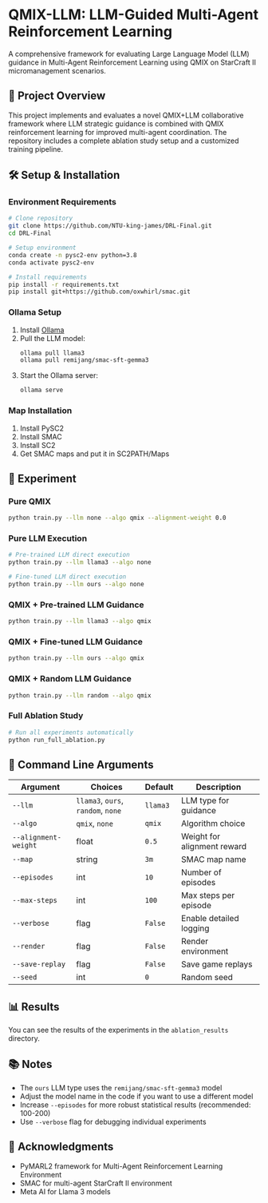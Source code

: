 # QMIX-LLM: LLM-Guided Multi-Agent Reinforcement Learning

A comprehensive framework for evaluating Large Language Model (LLM) guidance in Multi-Agent Reinforcement Learning using QMIX on StarCraft II micromanagement scenarios.

## 🎯 Project Overview

This project implements and evaluates a novel QMIX+LLM collaborative framework where LLM strategic guidance is combined with QMIX reinforcement learning for improved multi-agent coordination. The repository includes a complete ablation study setup and a customized training pipeline.

## 🛠️ Setup & Installation

### Environment Requirements

```bash
# Clone repository
git clone https://github.com/NTU-king-james/DRL-Final.git
cd DRL-Final

# Setup environment
conda create -n pysc2-env python=3.8
conda activate pysc2-env

# Install requirements
pip install -r requirements.txt
pip install git+https://github.com/oxwhirl/smac.git

```
### Ollama Setup
1. Install [Ollama](https://ollama.com/docs/installation)
2. Pull the LLM model:
   ```bash
   ollama pull llama3
   ollama pull remijang/smac-sft-gemma3
   ```
3. Start the Ollama server:
   ```bash
   ollama serve
   ```


### Map Installation

1. Install PySC2
2. Install SMAC
3. Install SC2
4. Get SMAC maps and put it in SC2PATH/Maps

## 🧪 Experiment

### Pure QMIX

```bash
python train.py --llm none --algo qmix --alignment-weight 0.0
```

### Pure LLM Execution

```bash
# Pre-trained LLM direct execution
python train.py --llm llama3 --algo none

# Fine-tuned LLM direct execution  
python train.py --llm ours --algo none
```

### QMIX + Pre-trained LLM Guidance

```bash
python train.py --llm llama3 --algo qmix 
```

### QMIX + Fine-tuned LLM Guidance

```bash
python train.py --llm ours --algo qmix 
```

### QMIX + Random LLM Guidance

```bash
python train.py --llm random --algo qmix 
```

### Full Ablation Study

```bash
# Run all experiments automatically
python run_full_ablation.py
```



## 📄 Command Line Arguments

| Argument | Choices | Default | Description |
|----------|---------|---------|-------------|
| `--llm` | `llama3`, `ours`, `random`, `none` | `llama3` | LLM type for guidance |
| `--algo` | `qmix`, `none` | `qmix` | Algorithm choice |
| `--alignment-weight` | float | `0.5` | Weight for alignment reward |
| `--map` | string | `3m` | SMAC map name |
| `--episodes` | int | `10` | Number of episodes |
| `--max-steps` | int | `100` | Max steps per episode |
| `--verbose` | flag | `False` | Enable detailed logging |
| `--render` | flag | `False` | Render environment |
| `--save-replay` | flag | `False` | Save game replays |
| `--seed` | int | `0` | Random seed |

## 📊 Results

You can see the results of the experiments in the `ablation_results` directory.

## 📚 Notes

- The `ours` LLM type uses the `remijang/smac-sft-gemma3` model
- Adjust the model name in the code if you want to use a different model
- Increase `--episodes` for more robust statistical results (recommended: 100-200)
- Use `--verbose` flag for debugging individual experiments

## 🙏 Acknowledgments

- PyMARL2 framework for Multi-Agent Reinforcement Learning Environment
- SMAC for multi-agent StarCraft II environment
- Meta AI for Llama 3 models